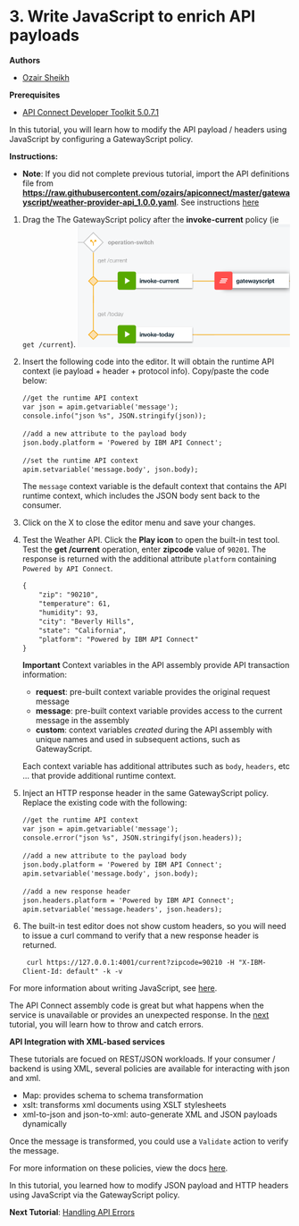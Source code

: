 # 3. Write JavaScript to enrich API payloads

**Authors** 
* [Ozair Sheikh](https://github.com/ozairs)

**Prerequisites**
* [API Connect Developer Toolkit 5.0.7.1](https://www.ibm.com/support/knowledgecenter/SSMNED_5.0.0/com.ibm.apic.toolkit.doc/tapim_cli_install.html)

In this tutorial, you will learn how to modify the API payload / headers using JavaScript by configuring a GatewayScript policy.

**Instructions:** 

* **Note**: If you did not complete previous tutorial, import the API definitions file from **https://raw.githubusercontent.com/ozairs/apiconnect/master/gatewayscript/weather-provider-api_1.0.0.yaml**. See instructions [here](https://www.ibm.com/support/knowledgecenter/SSMNED_5.0.0/com.ibm.apic.apionprem.doc/create_api_swagger.html)

1. Drag the The GatewayScript policy after the **invoke-current** policy (ie `get /current`). 
	![alt](images/gatewayscript.png)
2. Insert the following code into the editor. It will obtain the runtime API context (ie payload + header + protocol info). Copy/paste the code below:

	```
	//get the runtime API context
	var json = apim.getvariable('message');
	console.info("json %s", JSON.stringify(json));
	
	//add a new attribute to the payload body
	json.body.platform = 'Powered by IBM API Connect';

	//set the runtime API context
	apim.setvariable('message.body', json.body);
	```

	The `message` context variable is the default context that contains the API runtime context, which includes the JSON body sent back to the consumer. 
3. Click on the X to close the editor menu and save your changes.
4. Test the Weather API. Click the **Play icon** to open the built-in test tool. Test the **get /current** operation, enter **zipcode** value of `90201`. The response is returned with the additional attribute `platform` containing `Powered by API Connect`.
	```
	{
		"zip": "90210",
		"temperature": 61,
		"humidity": 93,
		"city": "Beverly Hills",
		"state": "California",
		"platform": "Powered by IBM API Connect"
	}
	```
	**Important**
	Context variables in the API assembly provide API transaction information:
	* **request**: pre-built context variable provides the original request message
	* **message**: pre-built context variable provides access to the current message in the assembly
	* **custom**: context variables *created* during the API assembly with unique names and used in subsequent actions, such as GatewayScript.

	Each context variable has additional attributes such as `body`, `headers`, etc ... that provide additional runtime context.

5. Inject an HTTP response header in the same GatewayScript policy. Replace the existing code with the following:
	```
	//get the runtime API context
	var json = apim.getvariable('message');
	console.error("json %s", JSON.stringify(json.headers));
	
	//add a new attribute to the payload body 
	json.body.platform = 'Powered by IBM API Connect';
	apim.setvariable('message.body', json.body);

	//add a new response header
	json.headers.platform = 'Powered by IBM API Connect';
	apim.setvariable('message.headers', json.headers);
	```
6. The built-in test editor does not show custom headers, so you will need to issue a curl command to verify that a new response header is returned.
	```
	 curl https://127.0.0.1:4001/current?zipcode=90210 -H "X-IBM-Client-Id: default" -k -v
	```
	
For more information about writing JavaScript, see [here](https://www.ibm.com/support/knowledgecenter/SSMNED_5.0.0/com.ibm.apic.toolkit.doc/rapim_gwscript_codesnip.html).

The API Connect assembly code is great but what happens when the service is unavailable or provides an unexpected response. In the [next](../master/error-handling/README.md) tutorial, you will learn how to throw and catch errors.

**API Integration with XML-based services**

These tutorials are focued on REST/JSON workloads. If your consumer / backend is using XML, several policies are available for interacting with json and xml. 
* Map: provides schema to schema transformation
* xslt: transforms xml documents using XSLT stylesheets
* xml-to-json and json-to-xml: auto-generate XML and JSON payloads dynamically

Once the message is transformed, you could use a `Validate` action to verify the message.

For more information on these policies, view the docs [here](https://www.ibm.com/support/knowledgecenter/SSMNED_5.0.0/com.ibm.apic.toolkit.doc/rapim_ref_ootb_policies.html).

In this tutorial, you learned how to modify JSON payload and HTTP headers using JavaScript via the GatewayScript policy.

**Next Tutorial**: [Handling API Errors](../master/error-handling/README.md)